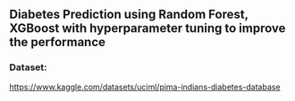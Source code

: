 ## Diabetes Prediction using Random Forest, XGBoost with hyperparameter tuning to improve the performance

### Dataset:
https://www.kaggle.com/datasets/uciml/pima-indians-diabetes-database

